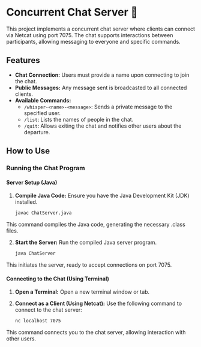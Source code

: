# Concurrent Chat Server 💬

This project implements a concurrent chat server where clients can connect via Netcat using port 7075. The chat supports interactions between participants, allowing messaging to everyone and specific commands.

## Features

- **Chat Connection:** Users must provide a name upon connecting to join the chat.
- **Public Messages:** Any message sent is broadcasted to all connected clients.
- **Available Commands:**
    - `/whisper-<name>-<message>`: Sends a private message to the specified user.
    - `/list`: Lists the names of people in the chat.
    - `/quit`: Allows exiting the chat and notifies other users about the departure.

## How to Use

### Running the Chat Program

#### Server Setup (Java)

1. **Compile Java Code:**
   Ensure you have the Java Development Kit (JDK) installed.
   ```bash
   javac ChatServer.java
   ```
This command compiles the Java code, generating the necessary .class files.

2. **Start the Server:**
Run the compiled Java server program.
    ```bash
    java ChatServer
   ```
This initiates the server, ready to accept connections on port 7075.

#### Connecting to the Chat (Using Terminal)

1. **Open a Terminal:**
Open a new terminal window or tab.

2. **Connect as a Client (Using Netcat):**
Use the following command to connect to the chat server:
    ```bash
    nc localhost 7075
   ```
This command connects you to the chat server, allowing interaction with other users.
